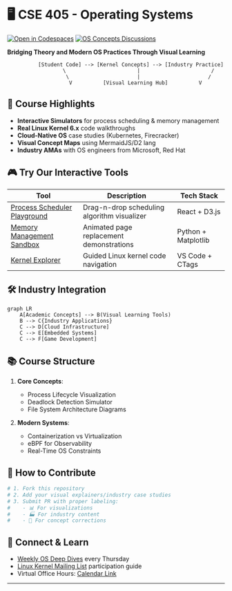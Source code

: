 # 🖥️ CSE 405 - Operating Systems

[![Open in Codespaces](https://github.com/codespaces/badge.svg)](https://github.com/UAPians/CSE-405-Operating-Systems/codespaces) 
[![OS Concepts Discussions](https://img.shields.io/badge/Discussions-Join_OS_Talks-blue)](https://github.com/UAPians/CSE-405-Operating-Systems/discussions)

**Bridging Theory and Modern OS Practices Through Visual Learning**

```ascii
          [Student Code] --> [Kernel Concepts] --> [Industry Practice]
                  \                       |                       /
                   \                      |                      /
                    V          [Visual Learning Hub]          V
```

## 🌟 Course Highlights
- **Interactive Simulators** for process scheduling & memory management
- **Real Linux Kernel 6.x** code walkthroughs
- **Cloud-Native OS** case studies (Kubernetes, Firecracker)
- **Visual Concept Maps** using MermaidJS/D2 lang
- **Industry AMAs** with OS engineers from Microsoft, Red Hat

## 🎮 Try Our Interactive Tools
| Tool | Description | Tech Stack |
|------|-------------|------------|
| [Process Scheduler Playground](https://github.com/UAPians/CSE-405-Operating-Systems/tree/main/Visual-Learning/Process-Scheduling-Simulator) | Drag-n-drop scheduling algorithm visualizer | React + D3.js |
| [Memory Management Sandbox](https://github.com/UAPians/CSE-405-Operating-Systems/tree/main/Visual-Learning/Memory-Management-Diagrams) | Animated page replacement demonstrations | Python + Matplotlib |
| [Kernel Explorer](https://github.com/UAPians/CSE-405-Operating-Systems/tree/main/Industry-Case-Studies/Linux-Kernel-Analysis) | Guided Linux kernel code navigation | VS Code + CTags |

## 🛠️ Industry Integration
```mermaid
graph LR
    A[Academic Concepts] --> B(Visual Learning Tools)
    B --> C{Industry Applications}
    C --> D[Cloud Infrastructure]
    C --> E[Embedded Systems]
    C --> F[Game Development]
```

## 📚 Course Structure
1. **Core Concepts**: 
   - Process Lifecycle Visualization
   - Deadlock Detection Simulator
   - File System Architecture Diagrams

2. **Modern Systems**:
   - Containerization vs Virtualization
   - eBPF for Observability
   - Real-Time OS Constraints

## 👥 How to Contribute
```bash
# 1. Fork this repository
# 2. Add your visual explainers/industry case studies
# 3. Submit PR with proper labeling:
#    - 📊 For visualizations
#    - 🏭 For industry content
#    - 🐛 For concept corrections
```

## 🔗 Connect & Learn
- [Weekly OS Deep Dives](https://discord.gg/uap-os) every Thursday
- [Linux Kernel Mailing List](https://lkml.org) participation guide
- Virtual Office Hours: [Calendar Link](#)

---
